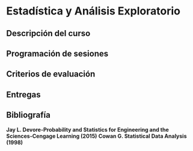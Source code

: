 # Estadística y Análisis Exploratorio

## Descripción del curso

## Programación de sesiones

## Criterios de evaluación

## Entregas

## Bibliografía

**Jay L. Devore-Probability and Statistics for Engineering and the Sciences-Cengage Learning (2015)**
**Cowan G. Statistical Data Analysis (1998)**
